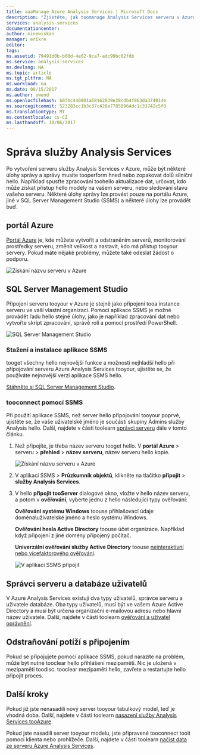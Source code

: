 ```yaml
---
title: aaaManage Azure Analysis Services | Microsoft Docs
description: "Zjistěte, jak toomanage Analysis Services serveru v Azure."
services: analysis-services
documentationcenter: 
author: minewiskan
manager: erikre
editor: 
tags: 
ms.assetid: 79491d0b-b00d-4e02-9ca7-adc99bc02fdb
ms.service: analysis-services
ms.devlang: NA
ms.topic: article
ms.tgt_pltfrm: NA
ms.workload: na
ms.date: 08/15/2017
ms.author: owend
ms.openlocfilehash: b03bc440801a68162039e28cdb4f863da374014e
ms.sourcegitcommit: 523283cc1b3c37c428e77850964dc1c33742c5f0
ms.translationtype: MT
ms.contentlocale: cs-CZ
ms.lasthandoff: 10/06/2017
---
```

# <a name="manage-analysis-services"></a>Správa služby Analysis Services
Po vytvoření serveru služby Analysis Services v Azure, může být některé úlohy správy a správy musíte tooperform hned nebo zopakovat dolů silniční hello. Například spusťte zpracování toohello aktualizace dat, určovat, kdo může získat přístup hello modely na vašem serveru, nebo sledování stavu vašeho serveru. Některé úlohy správy lze provést pouze na portálu Azure, jiné v SQL Server Management Studio (SSMS) a některé úlohy lze provádět buď.

## <a name="azure-portal"></a>portál Azure
[Portál Azure](http://portal.azure.com/) je, kde můžete vytvořit a odstraněním serverů, monitorování prostředky serveru, změnit velikost a nastavit, kdo má přístup tooyour servery.  Pokud máte nějaké problémy, můžete také odeslat žádost o podporu.

![Získání názvu serveru v Azure](./media/analysis-services-manage/aas-manage-portal.png)

## <a name="sql-server-management-studio"></a>SQL Server Management Studio
Připojení serveru tooyour v Azure je stejně jako připojení tooa instance serveru ve vaší vlastní organizaci. Pomocí aplikace SSMS je možné provádět řadu hello stejné úlohy, jako je například zpracování dat nebo vytvořte skript zpracování, správě rolí a pomocí prostředí PowerShell.
  
![SQL Server Management Studio](./media/analysis-services-manage/aas-manage-ssms.png)

### <a name="download-and-install-ssms"></a>Stažení a instalace aplikace SSMS
tooget všechny hello nejnovější funkce a možnosti nejhladší hello při připojování serveru Azure Analysis Services tooyour, ujistěte se, že používáte nejnovější verzi aplikace SSMS hello. 

[Stáhněte si SQL Server Management Studio](https://docs.microsoft.com/sql/ssms/download-sql-server-management-studio-ssms).


### <a name="tooconnect-with-ssms"></a>tooconnect pomocí SSMS
 Při použití aplikace SSMS, než server hello připojování tooyour poprvé, ujistěte se, že vaše uživatelské jméno je součástí skupiny Admins služby Analysis hello. Další, najdete v části toolearn [správci serveru](#server-administrators) dále v tomto článku.

1. Než připojíte, je třeba název serveru tooget hello. V **portál Azure** > serveru > **přehled** > **název serveru**, název serveru hello kopie.
   
    ![Získání názvu serveru v Azure](./media/analysis-services-deploy/aas-deploy-get-server-name.png)
2. V aplikaci SSMS > **Průzkumník objektů**, klikněte na tlačítko **připojit** > **služby Analysis Services**.
3. V hello **připojit tooServer** dialogové okno, vložte v hello název serveru, a potom v **ověřování**, vyberte jednu z hello následující typy ověřování:
   
    **Ověřování systému Windows** toouse přihlašovací údaje doména\uživatelské jméno a heslo systému Windows.

    **Ověřování hesla Active Directory** toouse účet organizace. Například když připojení z jiné domény připojený počítač.

    **Univerzální ověřování služby Active Directory** toouse [neinteraktivní nebo vícefaktorového ověřování](../sql-database/sql-database-ssms-mfa-authentication.md). 
   
    ![V aplikaci SSMS připojit](./media/analysis-services-manage/aas-manage-connect-ssms.png)

## <a name="server-administrators-and-database-users"></a>Správci serveru a databáze uživatelů
V Azure Analysis Services existují dva typy uživatelů, správce serveru a uživatele databáze. Oba typy uživatelů, musí být ve vašem Azure Active Directory a musí být určena organizační e-mailovou adresu nebo hlavní název uživatele. Další, najdete v části toolearn [ověřování a uživatel oprávnění](analysis-services-manage-users.md).


## <a name="troubleshooting-connection-problems"></a>Odstraňování potíží s připojením
Pokud se připojujete pomocí aplikace SSMS, pokud narazíte na problém, může být nutné tooclear hello přihlášení mezipaměti. Nic je uložená v mezipaměti toodisc. tooclear mezipaměti hello, zavřete a restartujte hello připojit proces. 

## <a name="next-steps"></a>Další kroky
Pokud již jste nenasadili nový server tooyour tabulkový model, teď je vhodná doba. Další, najdete v části toolearn [nasazení služby Analysis Services tooAzure](analysis-services-deploy.md).

Pokud jste nasadili server tooyour modelu, jste připravené tooconnect tooit pomocí klienta nebo prohlížeče. Další, najdete v části toolearn [načíst data ze serveru Azure Analysis Services](analysis-services-connect.md).

